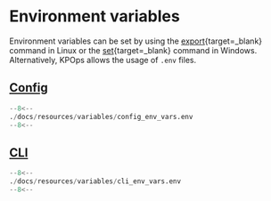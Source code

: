 # Environment variables

Environment variables can be set by using the [export](https://www.unix.com/man-page/linux/1/export/){target=_blank} command in Linux or the [set](https://learn.microsoft.com/en-us/windows-server/administration/windows-commands/set_1){target=_blank} command in Windows. Alternatively, KPOps allows the usage of `.env` files.

## [Config](../config.md)

```py title="Exhaustive list of all config-related environment variables"
--8<--
./docs/resources/variables/config_env_vars.env
--8<--
```

## [CLI](../cli-commands.md)

```py title="Exhaustive list of all cli-related environment variables"
--8<--
./docs/resources/variables/cli_env_vars.env
--8<--
```
